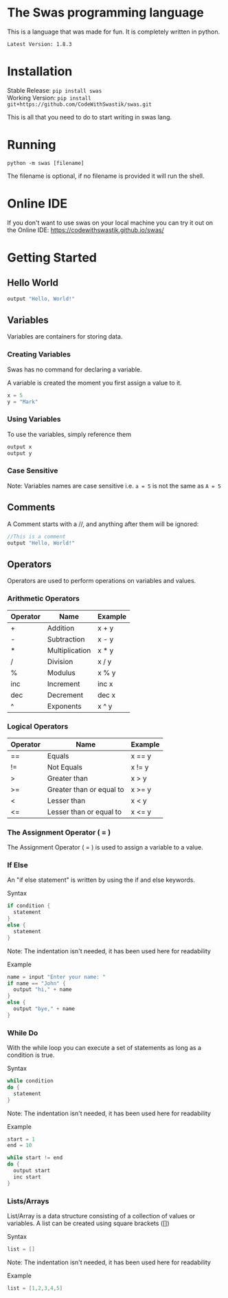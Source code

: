 # The Swas programming language
This is a language that was made for fun. It is completely written in python. <br>

`Latest Version: 1.8.3`

# Installation

Stable Release: `pip install swas` <br>
Working Version: `pip install git+https://github.com/CodeWithSwastik/swas.git`

This is all that you need to do to start writing in swas lang.

# Running 
```
python -m swas [filename]
```
The filename is optional, if no filename is provided it will run the shell.

# Online IDE 
If you don't want to use swas on your local machine you can try it out on the Online IDE: https://codewithswastik.github.io/swas/

# Getting Started

## Hello World
```js
output "Hello, World!"
```

## Variables
Variables are containers for storing data.

### Creating Variables
Swas has no command for declaring a variable.

A variable is created the moment you first assign a value to it.

```js
x = 5
y = "Mark"
```

### Using Variables
To use the variables, simply reference them

```js
output x
output y
```

### Case Sensitive 
Note: Variables names are case sensitive i.e. `a = 5` is not the same as `A = 5`

## Comments
A Comment starts with a //, and anything after them will be ignored:
```js
//This is a comment
output "Hello, World!"
```


## Operators
Operators are used to perform operations on variables and values.

### Arithmetic Operators

| Operator | Name           | Example |
|----------|----------------|---------|
| +        | Addition       | x + y   |
| -        | Subtraction    | x - y   |
| *        | Multiplication | x * y   |
| /        | Division       | x / y   |
| %        | Modulus        | x % y   |
| inc      | Increment      | inc x   |
| dec      | Decrement      | dec x   |
| ^        | Exponents      | x ^ y   |

### Logical Operators
| Operator | Name                     | Example |
|----------|--------------------------|---------|
| ==       | Equals                   | x == y  |
| !=       | Not Equals               | x != y  |
| >        | Greater than             | x > y   |
| >=       | Greater than or equal to | x >= y  |
| <        | Lesser than              | x < y   |
| <=       | Lesser than or equal to  | x <= y  |



### The Assignment Operator ( = )
The Assignment Operator ( = ) is used to assign a variable to a value.


### If Else 
An "if else statement" is written by using the if and else keywords.

Syntax
```cpp
if condition {
  statement 
}
else {
  statement 
}
```
Note: The indentation isn't needed, it has been used here for readability

Example
```cpp
name = input "Enter your name: "
if name == "John" {
  output "hi," + name 
}
else {
  output "bye," + name 
}
```

### While Do
With the while loop you can execute a set of statements as long as a condition is true.

Syntax
```cpp
while condition 
do {
  statement
}
```

Note: The indentation isn't needed, it has been used here for readability

Example
```cpp
start = 1 
end = 10 

while start != end
do {
  output start
  inc start 
}
```

### Lists/Arrays
List/Array is a data structure consisting of a collection of values or variables. A list can be created using square brackets ([])

Syntax
```cpp
list = []
```

Note: The indentation isn't needed, it has been used here for readability

Example
```cpp
list = [1,2,3,4,5]
```
